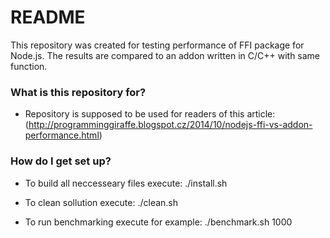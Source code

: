 # README #

This repository was created for testing performance of FFI package for Node.js. The results are compared to an addon written in C/C++ with same function.

### What is this repository for? ###

* Repository is supposed to be used for readers of this article: (http://programminggiraffe.blogspot.cz/2014/10/nodejs-ffi-vs-addon-performance.html)

### How do I get set up? ###

* To build all neccesseary files execute:
./install.sh

* To clean sollution execute:
./clean.sh

* To run benchmarking execute for example:
./benchmark.sh 1000